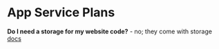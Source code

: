 
# App Service Plans
**Do I need a storage for my website code?** - no; they come with storage [docs](https://docs.microsoft.com/en-us/azure/app-service/overview-hosting-plans)
